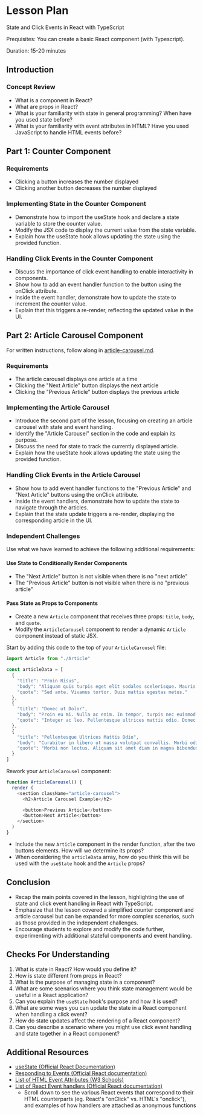 # Lesson Plan

State and Click Events in React with TypeScript

Prequisites: You can create a basic React component (with Typescript).

Duration: 15-20 minutes

## Introduction

### Concept Review

- What is a component in React?
- What are props in React?
- What is your familiarity with state in general programming? When have you used state before?
- What is your familiarity with event attributes in HTML? Have you used JavaScript to handle HTML events before?

## Part 1: Counter Component

### Requirements

- Clicking a button increases the number displayed
- Clicking another button decreases the number displayed

### Implementing State in the Counter Component

- Demonstrate how to import the useState hook and declare a state variable to store the counter value.
- Modify the JSX code to display the current value from the state variable.
- Explain how the useState hook allows updating the state using the provided function.

### Handling Click Events in the Counter Component

- Discuss the importance of click event handling to enable interactivity in components.
- Show how to add an event handler function to the button using the onClick attribute.
- Inside the event handler, demonstrate how to update the state to increment the counter value.
- Explain that this triggers a re-render, reflecting the updated value in the UI.

## Part 2: Article Carousel Component

For written instructions, follow along in [article-carousel.md](./article-carousel.md).

### Requirements

- The article carousel displays one article at a time
- Clicking the "Next Article" button displays the next article
- Clicking the "Previous Article" button displays the previous article

### Implementing the Article Carousel

- Introduce the second part of the lesson, focusing on creating an article carousel with state and event handling.
- Identify the "Article Carousel" section in the code and explain its purpose.
- Discuss the need for state to track the currently displayed article.
- Explain how the useState hook allows updating the state using the provided function.

### Handling Click Events in the Article Carousel

- Show how to add event handler functions to the "Previous Article" and "Next Article" buttons using the onClick attribute.
- Inside the event handlers, demonstrate how to update the state to navigate through the articles.
- Explain that the state update triggers a re-render, displaying the corresponding article in the UI.

### Independent Challenges

Use what we have learned to achieve the following additional requirements:

#### Use State to Conditionally Render Components

- The "Next Article" button is not visible when there is no "next article"
- The "Previous Article" button is not visible when there is no "previous article"

#### Pass State as Props to Components

- Create a new `Article` component that receives three props: `title`, `body`, and `quote`.
- Modify the `ArticleCarousel` component to render a dynamic `Article` component instead of static JSX.

Start by adding this code to the top of your `ArticleCarousel` file:

```js
import Article from "./Article"

const articleData = [
  {
    "title": "Proin Risus",
    "body": "Aliquam quis turpis eget elit sodales scelerisque. Mauris sit amet eros. Suspendisse accumsan tortor quis turpis.",
    "quote": "Sed ante. Vivamus tortor. Duis mattis egestas metus."
  },
  {
    "title": "Donec ut Dolor",
    "body": "Proin eu mi. Nulla ac enim. In tempor, turpis nec euismod scelerisque, quam turpis adipiscing lorem, vitae mattis nibh ligula nec sem.",
    "quote": "Integer ac leo. Pellentesque ultrices mattis odio. Donec vitae nisi."
  },
  {
    "title": "Pellentesque Ultrices Mattis Odio",
    "body": "Curabitur in libero ut massa volutpat convallis. Morbi odio odio, elementum eu, interdum eu, tincidunt in, leo. Maecenas pulvinar lobortis est.",
    "quote": "Morbi non lectus. Aliquam sit amet diam in magna bibendum imperdiet. Nullam orci pede, venenatis non, sodales sed, tincidunt eu, felis."
  }
]
```

Rework your `ArticleCarousel` component:

```js
function ArticleCarousel() {
  render (
    <section className="article-carousel">
      <h2>Article Carousel Example</h2>

      <button>Previous Article</button>
      <button>Next Article</button>
    </section>
  )
}
```

- Include the new `Article` component in the render function, after the two buttons elements. How will we determine its props?
- When considering the `articleData` array, how do you think this will be used with the `useState` hook and the `Article` props?

## Conclusion

- Recap the main points covered in the lesson, highlighting the use of state and click event handling in React with TypeScript.
- Emphasize that the lesson covered a simplified counter component and article carousel but can be expanded for more complex scenarios, such as those provided in the independent challenges.
- Encourage students to explore and modify the code further, experimenting with additional stateful components and event handling.

## Checks For Understanding

1. What is state in React? How would you define it?
1. How is state different from props in React?
1. What is the purpose of managing state in a component?
1. What are some scenarios where you think state management would be useful in a React application?
1. Can you explain the `useState` hook's purpose and how it is used?
1. What are some ways you can update the state in a React component when handling a click event?
1. How do state updates affect the rendering of a React component?
1. Can you describe a scenario where you might use click event handling and state together in a React component?

## Additional Resources

- [useState (Official React Documentation)](https://react.dev/reference/react/useState)
- [Responding to Events (Official React documentation)](https://react.dev/learn/responding-to-events)
- [List of HTML Event Attributes (W3 Schools)](https://www.w3schools.com/tags/ref_eventattributes.asp)
- [List of React Event handlers (Official React documentation)](https://react.dev/reference/react-dom/components/common#react-event-object)
  - Scroll down to see the various React events that correspond to their HTML counterparts (eg. React's "onClick" vs. HTML's "onclick"), and examples of how handlers are attached as anonymous functions
